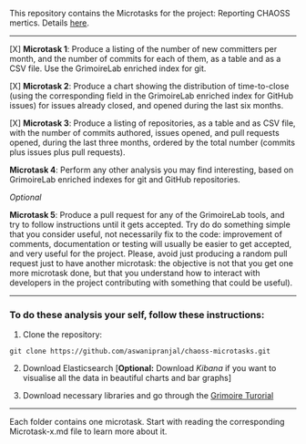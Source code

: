 This repository contains the Microtasks for the project: Reporting CHAOSS mertics. Details [here](https://github.com/chaoss/grimoirelab/issues/70).

---

[X] **Microtask 1**: Produce a listing of the number of new committers per month, and the number of commits for each of them, as a table and as a CSV file. Use the GrimoireLab enriched index for git.

[X] **Microtask 2**: Produce a chart showing the distribution of time-to-close (using the corresponding field in the GrimoireLab enriched index for GitHub issues) for issues already closed, and opened during the last six months.

[X] **Microtask 3**: Produce a listing of repositories, as a table and as CSV file, with the number of commits authored, issues opened, and pull requests opened, during the last three months, ordered by the total number (commits plus issues plus pull requests).

**Microtask 4**: Perform any other analysis you may find interesting, based on GrimoireLab enriched indexes for git and GitHub repositories.

*Optional*

**Microtask 5**: Produce a pull request for any of the GrimoireLab tools, and try to follow instructions until it gets accepted. Try do do something simple that you consider useful, not necessarily fix to the code: improvement of comments, documentation or testing will usually be easier to get accepted, and very useful for the project. Please, avoid just producing a random pull request just to have another microtask: the objective is not that you get one more microtask done, but that you understand how to interact with developers in the project contributing with something that could be useful).

---
### To do these analysis your self, follow these instructions:

1. Clone the repository:
```
git clone https://github.com/aswanipranjal/chaoss-microtasks.git
```

2. Download Elasticsearch [**Optional:** Download *Kibana* if you want to visualise all the data in beautiful charts and bar graphs]

3. Download necessary libraries and go through the [Grimoire Turorial](https://www.gitbook.com/book/grimoirelab/tutorial)

---

Each folder contains one microtask. Start with reading the corresponding Microtask-x.md file to learn more about it.

